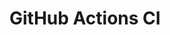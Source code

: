 # GitHub Actions CI


















































































































































































































































































































































































































































































































































































































































































































































































































































































































































































































































































































































































































































































































































































































































































































































































































































































































































































































































































































































































































































































































































































































































































































































































































































































































































































































































































































































































































































































